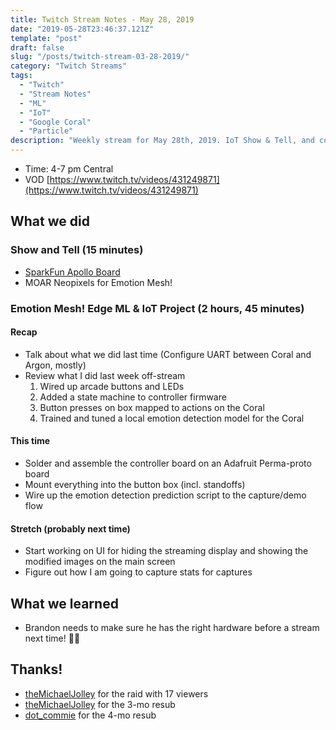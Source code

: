 ```yaml
---
title: Twitch Stream Notes - May 28, 2019
date: "2019-05-28T23:46:37.121Z"
template: "post"
draft: false
slug: "/posts/twitch-stream-03-28-2019/"
category: "Twitch Streams"
tags:
  - "Twitch"
  - "Stream Notes"
  - "ML"
  - "IoT"
  - "Google Coral"
  - "Particle"
description: "Weekly stream for May 28th, 2019. IoT Show & Tell, and continuing work on the Google Coral and Particle Powered #EmotionMesh project."
---
```


- Time: 4-7 pm Central
- VOD [https://www.twitch.tv/videos/431249871](https://www.twitch.tv/videos/431249871)

## What we did

### Show and Tell (15 minutes)

- [SparkFun Apollo Board](https://www.sparkfun.com/products/15170)
- MOAR Neopixels for Emotion Mesh!

### Emotion Mesh! Edge ML & IoT Project (2 hours, 45 minutes)

#### Recap

- Talk about what we did last time (Configure UART between Coral and Argon, mostly)
- Review what I did last week off-stream
    1. Wired up arcade buttons and LEDs 
    2. Added a state machine to controller firmware
    3. Button presses on box mapped to actions on the Coral
    4. Trained and tuned a local emotion detection model for the Coral

#### This time
            
- Solder and assemble the controller board on an Adafruit Perma-proto board
- Mount everything into the button box (incl. standoffs)
- Wire up the emotion detection prediction script to the capture/demo flow

#### Stretch (probably next time)

- Start working on UI for hiding the streaming display and showing the modified images on the main screen
- Figure out how I am going to capture stats for captures

## What we learned

- Brandon needs to make sure he has the right hardware before a stream next time! 🤦‍♂️


## Thanks!

- [theMichaelJolley](https://www.twitch.tv/themichaeljolley) for the raid with 17 viewers
- [theMichaelJolley](https://www.twitch.tv/themichaeljolley) for the 3-mo resub
- [dot_commie](https://twitch.tv/dot_commie) for the 4-mo resub